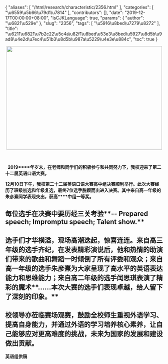 {
    "aliases": [
        "/html/research/characteristic/2356.html"
    ],
    "categories": [
        "\u6559\u5b66\u79d1\u7814"
    ],
    "contributors": [],
    "date": "2019-12-17T00:00:00+08:00",
    "isCJKLanguage": true,
    "params": {
        "author": "\u6821\u529e"
    },
    "slug": "2356",
    "tags": [
        "\u5916\u8bed\u7279\u8272"
    ],
    "title": "\u6211\u6821\u7b2c22\u5c4a\u82f1\u8bed\u53e3\u8bed\u5927\u8d5b\u9ad8\u4e2d\u7ec4\u51b3\u8d5b\u987a\u5229\u4e3e\u884c",
    "toc": true
}


<img
    src="https://cdn.tfls.online/mirror/full/a164d875429bda940ad1681e9c05603b84335b17.jpg"
    style="display:block;margin-left:auto;margin-right:auto;"
    decoding="async"
    fetchpriority="auto"
    loading="lazy"
    height="331"
    width="497"
/>




     




   **2019****年岁末，在老师和同学们的积极参与和共同努力下，我校迎来了第二十二届英语口语大赛。**




**12****月****10****日下午，我校第二十二届英语口语大赛****高****中组决赛顺利举行。此次大赛经历了班级初选和年级复选，最终****7****位选手脱颖而出进入决赛。其中****来自高一年级的朱彦熹****同学表现突出，获****高****中组一等奖。**




 



## **每位选手在决赛中要历经三关考验****-- Prepared speech; Impromptu speech; Talent show.**


## **选手们才华横溢，现场高潮迭起，惊喜连连。来自高三年级的选手齐纪，在发表精彩演说后，他和热情的助演们带来的歌曲和舞蹈一时倾倒了所有评委和观众；来自高一年级的选手朱彦熹为大家呈现了高水平的英语表达能力和思维能力；来自高二年级的选手闰思琪表演了精彩的魔术****......本次大赛的选手们表现卓越，给人留下了深刻的印象。**







## ****校领导亦莅临赛场观赛，鼓励全校师生重视外语学习、提高自身能力，并通过外语的学习培养核心素养，让自己能够应对更高难度的挑战，未来为国家的发展和建设做出贡献。****



**英语组供稿**




  




  


  





  





  


  



  





  



